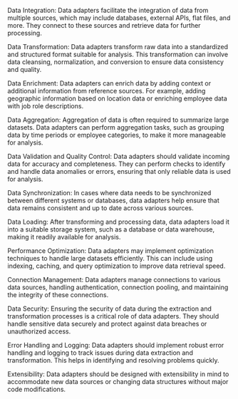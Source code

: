 Data Integration:
Data adapters facilitate the integration of data from multiple sources, which may include databases, external APIs, flat files, and more. They connect to these sources and retrieve data for further processing.

Data Transformation:
Data adapters transform raw data into a standardized and structured format suitable for analysis. This transformation can involve data cleansing, normalization, and conversion to ensure data consistency and quality.

Data Enrichment:
Data adapters can enrich data by adding context or additional information from reference sources. For example, adding geographic information based on location data or enriching employee data with job role descriptions.

Data Aggregation:
Aggregation of data is often required to summarize large datasets. Data adapters can perform aggregation tasks, such as grouping data by time periods or employee categories, to make it more manageable for analysis.

Data Validation and Quality Control:
Data adapters should validate incoming data for accuracy and completeness. They can perform checks to identify and handle data anomalies or errors, ensuring that only reliable data is used for analysis.

Data Synchronization:
In cases where data needs to be synchronized between different systems or databases, data adapters help ensure that data remains consistent and up to date across various sources.

Data Loading:
After transforming and processing data, data adapters load it into a suitable storage system, such as a database or data warehouse, making it readily available for analysis.

Performance Optimization:
Data adapters may implement optimization techniques to handle large datasets efficiently. This can include using indexing, caching, and query optimization to improve data retrieval speed.

Connection Management:
Data adapters manage connections to various data sources, handling authentication, connection pooling, and maintaining the integrity of these connections.

Data Security:
Ensuring the security of data during the extraction and transformation processes is a critical role of data adapters. They should handle sensitive data securely and protect against data breaches or unauthorized access.

Error Handling and Logging:
Data adapters should implement robust error handling and logging to track issues during data extraction and transformation. This helps in identifying and resolving problems quickly.

Extensibility:
Data adapters should be designed with extensibility in mind to accommodate new data sources or changing data structures without major code modifications.

